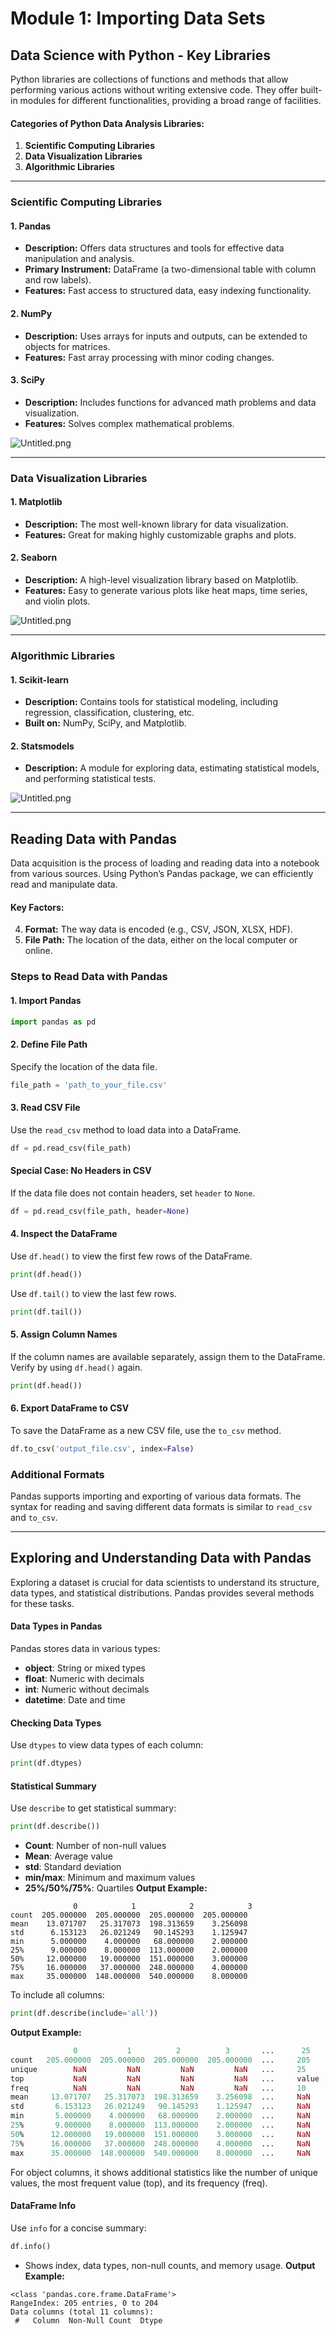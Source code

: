 

# Module 1: Importing Data Sets
## Data Science with Python - Key Libraries
Python libraries are collections of functions and methods that allow performing various actions without writing extensive code. They offer built-in modules for different functionalities, providing a broad range of facilities.
#### Categories of Python Data Analysis Libraries:
1. **Scientific Computing Libraries**
2. **Data Visualization Libraries**
3. **Algorithmic Libraries**

___
### Scientific Computing Libraries
#### 1. **Pandas**
- **Description:** Offers data structures and tools for effective data manipulation and analysis.
- **Primary Instrument:** DataFrame (a two-dimensional table with column and row labels).
- **Features:** Fast access to structured data, easy indexing functionality.
#### 2. **NumPy**
- **Description:** Uses arrays for inputs and outputs, can be extended to objects for matrices.
- **Features:** Fast array processing with minor coding changes.
#### 3. **SciPy**
- **Description:** Includes functions for advanced math problems and data visualization.
- **Features:** Solves complex mathematical problems.

![Untitled.png](https://prod-files-secure.s3.us-west-2.amazonaws.com/03e82b26-cccb-4906-bb56-adabcbdc0655/997ac361-58a8-4f04-bb0f-79fea4baa761/Untitled.png?X-Amz-Algorithm=AWS4-HMAC-SHA256&X-Amz-Content-Sha256=UNSIGNED-PAYLOAD&X-Amz-Credential=ASIAZI2LB466SO2NUYGX%2F20250131%2Fus-west-2%2Fs3%2Faws4_request&X-Amz-Date=20250131T111214Z&X-Amz-Expires=3600&X-Amz-Security-Token=IQoJb3JpZ2luX2VjELP%2F%2F%2F%2F%2F%2F%2F%2F%2F%2FwEaCXVzLXdlc3QtMiJHMEUCIBUPZkIAjQ4DqcEgQP24Y%2BCXtaUFPQ6BdT%2B0S2dxpsaCAiEAzhQk%2BLpo5%2B8HDcyN1teLWSfEt%2BPsCVHCi5SL2dFKMNIqiAQIvP%2F%2F%2F%2F%2F%2F%2F%2F%2F%2FARAAGgw2Mzc0MjMxODM4MDUiDBwyaD97VVvMvhOhJyrcA4UkwVjrUTbfFj9jyOrR4tKAS10beW2t4cM7UeK9DnN48XQwxoONjCdu8Iu%2BrE2ZeJkC%2FYhq%2FqS3W27yADvMQGoZMcMD6MyI8r7HyHZyb%2F70f7P1glXbhy%2Boh0DKFQXQ56ETDGb9Ci20XoLK9iXAzWXfui5SL1GM2Ng4e1k%2FJEFulz%2FObhRO5XllW8Hw%2BX20eQuawcYKsOc%2BbYDEfrY1oTARAO56HtNMTTG84IZAK9G%2BxSXxCgtvvM1v%2FfAeNrTiWn3FSPZvPwE6BbCp5p74mq90wF%2FHQRn1A8gFrE2sAbdpNUGAMDj%2FraRaFFR2uvKNvdIQ5kZyb29%2BCwsBDCxGSQ%2Baej2Kfht6I8L9E8s0SLIPM5zjtA3MI%2BXbTjj%2B5i4tZtWPZEXvt7Fk1HVh4kuYkpfW16KSOgFGDPMDPC7%2FzHQGwQ8d2mPK9M5HEN4t2EBn6XF5W%2Bogq7rZyyXYTa8bnGxG17jbReTeRCMhtaM707clr2gGzefyqm%2BBXxJykIQ11JYnCJb1fLywijrco7EOlSCSjcU2irEgYY1GdqqD%2BFUkZTlaGE4w2FHHaCAKR6%2BpYYZK0VSYVgZWNwYzLOSGftLJCZr7QZyDNm6bR%2BihC59Mz8E9HwxVcqp2iCtlMMDW8rwGOqUBztv3SaoWI9U%2BGHvUSUwnfFiTqIMgAKCPa9YjpiarUf%2BsjFfW7IVr%2BaVQqhDLivz2h8WAZfuf38Qlv7dwPKHy33AX6fB82WgVjTtEOxQJaOv0PbbepZEIijwBDn1cU369LVBhZ1UI2lzAcYbu3WrA%2BX1Xs5CeS6kSpH%2FrXGoJAwFfeJFIIuKa50mQlEKCm6zFygqUrmijRuS5lgS4DnQnZ2UmjkGz&X-Amz-Signature=25bd8cb9a02add95955991616a216f8a8dea079eee9e9cf34de3b13115c15f78&X-Amz-SignedHeaders=host&x-id=GetObject)
___
### Data Visualization Libraries
#### 1. **Matplotlib**
- **Description:** The most well-known library for data visualization.
- **Features:** Great for making highly customizable graphs and plots.
#### 2. **Seaborn**
- **Description:** A high-level visualization library based on Matplotlib.
- **Features:** Easy to generate various plots like heat maps, time series, and violin plots.

![Untitled.png](https://prod-files-secure.s3.us-west-2.amazonaws.com/03e82b26-cccb-4906-bb56-adabcbdc0655/733d1e42-5a53-4fd8-90c1-3d85254369a6/Untitled.png?X-Amz-Algorithm=AWS4-HMAC-SHA256&X-Amz-Content-Sha256=UNSIGNED-PAYLOAD&X-Amz-Credential=ASIAZI2LB4665VHJCOXY%2F20250131%2Fus-west-2%2Fs3%2Faws4_request&X-Amz-Date=20250131T111213Z&X-Amz-Expires=3600&X-Amz-Security-Token=IQoJb3JpZ2luX2VjELP%2F%2F%2F%2F%2F%2F%2F%2F%2F%2FwEaCXVzLXdlc3QtMiJHMEUCIQCbS%2BuYJoCaXVxTGl9SoZelPE3uXpOYHKLFnHg%2BDhyQRwIgU%2Fs3Rl%2F43zEqFzF99PqlT3G2sJosfVWRenlbECSjaZ8qiAQIvP%2F%2F%2F%2F%2F%2F%2F%2F%2F%2FARAAGgw2Mzc0MjMxODM4MDUiDCj8K07VI2nJaDL7uSrcA%2BmJKgyL%2FpOJrpK9ZzZbI9Q6zzot3lJyLDIAeYTTTd04XXkS4emlAHP%2BcMY7MNm87BadEydGbr%2Fsf6jIFznOnSyGY%2BbYjrSOjDQMv%2FuaIkWUTc3VQF2XIMzvWPMYRffcloQ5ZTAq2KH43cK2GOx5M3LmTZwCYUlmnUjHlE3MYt5DmU0PMhrlayVkwMCp0ZhNnjdfXpxyCWcypl5VTRGRo72ULq02naFDbe%2BtIEgEa%2BzmNFnG3GYuOOSTvwEzm4SkZgwk5UzDWoXxno98Hm974t8VJwxtzR5sNalqDwOzezV6zpqYYNESXMWNkOR1iX5OLW4q0%2F0a6RmQ9jtGtQy7Ko%2F9c0iRtYu6OV%2Fmh04q2kOpvsoRy7F6O%2FYbXIv3fq2dRh4jvL0n6epH1%2FjdIfBP53nCTBh2VOYAxv1LUJmIzosRprOgrVeugML20yJ8uYdIH1fW55iAfqxSO2ToNJIQFr9vE2gcvyPYPm8QwraxwpfhPKs8133whaWt952u6hIlCDX7tcvooKuMzZ1k1%2F4%2FVpVvD31j581Wr7JOPOK86m2tiGCQK1dgjM4p3r0AnKzCYK1szHoEl4PjoaS5HANttrX6oSLaCddDN7EaaMmgMFPaCVEKyuRBR0ECR5MWMI%2FX8rwGOqUBAfHOGOARycKSiecxHKO0WQl2D55K26HWEhoZfdXnMMpnmWv3NxAmPJ2gXo7mTdACiwZ9hZi2Ejx%2FEUv6enJb2wCmd1w9LIkR5A8uGu5cEEDuftsRpKUfgitizXfeahIzYEMTCkNPdswuuQoP9RtsY74gj0Hb2PGy6j%2F%2BfzcDQVs3NckqXQYuW5hA1h6pliZBEQURENyq6qjZR%2BSqi9SG1rh3Cywj&X-Amz-Signature=2ed9a95878125ea0ae00bcf78edd0560918a8c7afe2a320c700f18d33e027e1f&X-Amz-SignedHeaders=host&x-id=GetObject)
___
### Algorithmic Libraries
#### 1. **Scikit-learn**
- **Description:** Contains tools for statistical modeling, including regression, classification, clustering, etc.
- **Built on:** NumPy, SciPy, and Matplotlib.
#### 2. **Statsmodels**
- **Description:** A module for exploring data, estimating statistical models, and performing statistical tests.

![Untitled.png](https://prod-files-secure.s3.us-west-2.amazonaws.com/03e82b26-cccb-4906-bb56-adabcbdc0655/c62885f5-417d-4179-834f-d68f8f2bdf39/Untitled.png?X-Amz-Algorithm=AWS4-HMAC-SHA256&X-Amz-Content-Sha256=UNSIGNED-PAYLOAD&X-Amz-Credential=ASIAZI2LB4665VHJCOXY%2F20250131%2Fus-west-2%2Fs3%2Faws4_request&X-Amz-Date=20250131T111213Z&X-Amz-Expires=3600&X-Amz-Security-Token=IQoJb3JpZ2luX2VjELP%2F%2F%2F%2F%2F%2F%2F%2F%2F%2FwEaCXVzLXdlc3QtMiJHMEUCIQCbS%2BuYJoCaXVxTGl9SoZelPE3uXpOYHKLFnHg%2BDhyQRwIgU%2Fs3Rl%2F43zEqFzF99PqlT3G2sJosfVWRenlbECSjaZ8qiAQIvP%2F%2F%2F%2F%2F%2F%2F%2F%2F%2FARAAGgw2Mzc0MjMxODM4MDUiDCj8K07VI2nJaDL7uSrcA%2BmJKgyL%2FpOJrpK9ZzZbI9Q6zzot3lJyLDIAeYTTTd04XXkS4emlAHP%2BcMY7MNm87BadEydGbr%2Fsf6jIFznOnSyGY%2BbYjrSOjDQMv%2FuaIkWUTc3VQF2XIMzvWPMYRffcloQ5ZTAq2KH43cK2GOx5M3LmTZwCYUlmnUjHlE3MYt5DmU0PMhrlayVkwMCp0ZhNnjdfXpxyCWcypl5VTRGRo72ULq02naFDbe%2BtIEgEa%2BzmNFnG3GYuOOSTvwEzm4SkZgwk5UzDWoXxno98Hm974t8VJwxtzR5sNalqDwOzezV6zpqYYNESXMWNkOR1iX5OLW4q0%2F0a6RmQ9jtGtQy7Ko%2F9c0iRtYu6OV%2Fmh04q2kOpvsoRy7F6O%2FYbXIv3fq2dRh4jvL0n6epH1%2FjdIfBP53nCTBh2VOYAxv1LUJmIzosRprOgrVeugML20yJ8uYdIH1fW55iAfqxSO2ToNJIQFr9vE2gcvyPYPm8QwraxwpfhPKs8133whaWt952u6hIlCDX7tcvooKuMzZ1k1%2F4%2FVpVvD31j581Wr7JOPOK86m2tiGCQK1dgjM4p3r0AnKzCYK1szHoEl4PjoaS5HANttrX6oSLaCddDN7EaaMmgMFPaCVEKyuRBR0ECR5MWMI%2FX8rwGOqUBAfHOGOARycKSiecxHKO0WQl2D55K26HWEhoZfdXnMMpnmWv3NxAmPJ2gXo7mTdACiwZ9hZi2Ejx%2FEUv6enJb2wCmd1w9LIkR5A8uGu5cEEDuftsRpKUfgitizXfeahIzYEMTCkNPdswuuQoP9RtsY74gj0Hb2PGy6j%2F%2BfzcDQVs3NckqXQYuW5hA1h6pliZBEQURENyq6qjZR%2BSqi9SG1rh3Cywj&X-Amz-Signature=79dc5e26564735c74b6c5358a562de58b816bee37271535f391343f18a914b91&X-Amz-SignedHeaders=host&x-id=GetObject)
___
## Reading Data with Pandas
Data acquisition is the process of loading and reading data into a notebook from various sources. Using Python’s Pandas package, we can efficiently read and manipulate data.
#### Key Factors:
4. **Format:** The way data is encoded (e.g., CSV, JSON, XLSX, HDF).
5. **File Path:** The location of the data, either on the local computer or online.
### Steps to Read Data with Pandas
#### 1. **Import Pandas**
```python
import pandas as pd
```
#### 2. **Define File Path**
Specify the location of the data file.
```python
file_path = 'path_to_your_file.csv'
```
#### 3. **Read CSV File**
Use the `read_csv` method to load data into a DataFrame.
```python
df = pd.read_csv(file_path)
```
#### Special Case: No Headers in CSV
If the data file does not contain headers, set `header` to `None`.
```python
df = pd.read_csv(file_path, header=None)
```
#### 4. **Inspect the DataFrame**
Use `df.head()` to view the first few rows of the DataFrame.
```python
print(df.head())
```
Use `df.tail()` to view the last few rows.
```python
print(df.tail())
```
#### 5. **Assign Column Names**
If the column names are available separately, assign them to the DataFrame.
Verify by using `df.head()` again.
```python
print(df.head())
```
#### 6. **Export DataFrame to CSV**
To save the DataFrame as a new CSV file, use the `to_csv` method.
```python
df.to_csv('output_file.csv', index=False)
```
### Additional Formats
Pandas supports importing and exporting of various data formats. The syntax for reading and saving different data formats is similar to `read_csv` and `to_csv`.
___
## Exploring and Understanding Data with Pandas
Exploring a dataset is crucial for data scientists to understand its structure, data types, and statistical distributions. Pandas provides several methods for these tasks.
#### Data Types in Pandas
Pandas stores data in various types:
- **object**: String or mixed types
- **float**: Numeric with decimals
- **int**: Numeric without decimals
- **datetime**: Date and time
#### Checking Data Types
Use `dtypes` to view data types of each column:
```python
print(df.dtypes)
```
#### Statistical Summary
Use `describe` to get statistical summary:
```python
print(df.describe())
```
- **Count**: Number of non-null values
- **Mean**: Average value
- **std**: Standard deviation
- **min/max**: Minimum and maximum values
- **25%/50%/75%**: Quartiles
**Output Example:**
```plain text
              0            1            2            3
count  205.000000  205.000000  205.000000  205.000000
mean    13.071707   25.317073  198.313659    3.256098
std      6.153123   26.021249   90.145293    1.125947
min      5.000000    4.000000   68.000000    2.000000
25%      9.000000    8.000000  113.000000    2.000000
50%     12.000000   19.000000  151.000000    3.000000
75%     16.000000   37.000000  248.000000    4.000000
max     35.000000  148.000000  540.000000    8.000000
```
To include all columns:
```python
print(df.describe(include='all'))
```
**Output Example:**
```r
              0           1          2          3       ...      25       26       27
count   205.000000  205.000000  205.000000  205.000000  ...     205      205      205
unique        NaN         NaN         NaN         NaN   ...     25       25       25
top           NaN         NaN         NaN         NaN   ...     value    value    value
freq          NaN         NaN         NaN         NaN   ...     10       10       10
mean     13.071707   25.317073  198.313659    3.256098  ...     NaN      NaN      NaN
std       6.153123   26.021249   90.145293    1.125947  ...     NaN      NaN      NaN
min       5.000000    4.000000   68.000000    2.000000  ...     NaN      NaN      NaN
25%       9.000000    8.000000  113.000000    2.000000  ...     NaN      NaN      NaN
50%      12.000000   19.000000  151.000000    3.000000  ...     NaN      NaN      NaN
75%      16.000000   37.000000  248.000000    4.000000  ...     NaN      NaN      NaN
max      35.000000  148.000000  540.000000    8.000000  ...     NaN      NaN      NaN
```
For object columns, it shows additional statistics like the number of unique values, the most frequent value (top), and its frequency (freq).
#### DataFrame Info
Use `info` for a concise summary:
```python
df.info()
```
- Shows index, data types, non-null counts, and memory usage.
**Output Example:**
```less
<class 'pandas.core.frame.DataFrame'>
RangeIndex: 205 entries, 0 to 204
Data columns (total 11 columns):
 #   Column  Non-Null Count  Dtype
